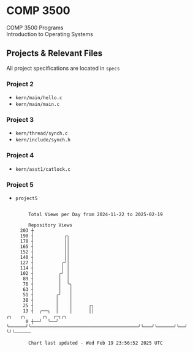 # COMP 3500
COMP 3500 Programs  
Introduction to Operating Systems  
## Projects & Relevant Files
All project specifications are located in `specs`
### Project 2
- `kern/main/hello.c`
- `kern/main/main.c`
### Project 3
- `kern/thread/synch.c`
- `kern/include/synch.h`
### Project 4
- `kern/asst1/catlock.c`
### Project 5
- `project5`

```

        Total Views per Day from 2024-11-22 to 2025-02-19

        Repository Views
     203 ┼
     190 ┤           ╭╮
     178 ┤           ││
     165 ┤           ││
     152 ┤           ││
     140 ┤           ││
     127 ┤          ╭╯│
     114 ┤          │ │
     102 ┤         ╭╯ │
      89 ┤         │  │
      76 ┤         │  ╰╮
      63 ┤         │   │
      51 ┤        ╭╯   │
      38 ┤        │    │
      25 ┤        │    │      ╭╮
      13 ┤  ╭──╮  │    │      ││                                       ╭╮   ╭╮      ╭╮  ╭─╮╭╮
       0 ┼──╯  ╰──╯    ╰──────╯╰───────────────────────────────────────╯╰───╯╰──────╯╰──╯ ╰╯╰──────

        Chart last updated - Wed Feb 19 23:56:52 2025 UTC
        
```
